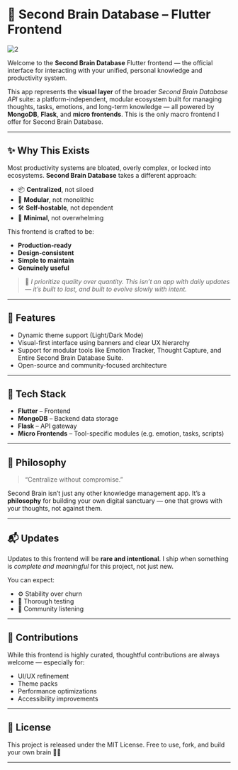 # 🧠 Second Brain Database – Flutter Frontend

![2](https://github.com/user-attachments/assets/ad891878-4856-451f-b17c-bde0763a7785)


Welcome to the **Second Brain Database** Flutter frontend — the official interface for interacting with your unified, personal knowledge and productivity system.

This app represents the **visual layer** of the broader *Second Brain Database API* suite: a platform-independent, modular ecosystem built for managing thoughts, tasks, emotions, and long-term knowledge — all powered by **MongoDB**, **Flask**, and **micro frontends**. This is the only macro frontend I offer for Second Brain Database.

---

## ✨ Why This Exists

Most productivity systems are bloated, overly complex, or locked into ecosystems. **Second Brain Database** takes a different approach:

- 📦 **Centralized**, not siloed  
- 🧩 **Modular**, not monolithic  
- 🛠️ **Self-hostable**, not dependent  
- 🌱 **Minimal**, not overwhelming

This frontend is crafted to be:
- **Production-ready**
- **Design-consistent**
- **Simple to maintain**
- **Genuinely useful**

> 🧘 *I prioritize quality over quantity. This isn’t an app with daily updates — it’s built to last, and built to evolve slowly with intent.*

---

## 🧰 Features

- Dynamic theme support (Light/Dark Mode)
- Visual-first interface using banners and clear UX hierarchy
- Support for modular tools like Emotion Tracker, Thought Capture, and Entire Second Brain Database Suite. 
- Open-source and community-focused architecture

---

## 🔧 Tech Stack

- **Flutter** – Frontend
- **MongoDB** – Backend data storage
- **Flask** – API gateway
- **Micro Frontends** – Tool-specific modules (e.g. emotion, tasks, scripts)

---

## 🚀 Philosophy

> “Centralize without compromise.”

Second Brain isn’t just any other knowledge management app. It’s a **philosophy** for building your own digital sanctuary — one that grows with your thoughts, not against them.

---

## 📬 Updates

Updates to this frontend will be **rare and intentional**. I ship when something is *complete and meaningful* for this project, not just new.

You can expect:
- ⚙️ Stability over churn  
- 🧪 Thorough testing  
- 💬 Community listening  

---

## 🤝 Contributions

While this frontend is highly curated, thoughtful contributions are always welcome — especially for:
- UI/UX refinement
- Theme packs
- Performance optimizations
- Accessibility improvements

---

## 🪪 License

This project is released under the MIT License. Free to use, fork, and build your own brain 🧠✨

---
